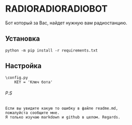 # RADIORADIORADIOBOT
Бот который за Вас, найдет нужную вам радиостанцию.

## Установка

```
python -m pip install -r requirements.txt
```

## **Настройка**

```
\config.py
  	KEY = 'Ключ бота'
```

###### P.S

```
Если вы увидите какую то ошибку в файле readme.md,
пожалуйста сообщите мне.
Я только изучаю markdown и github в целом. Regards.
```
